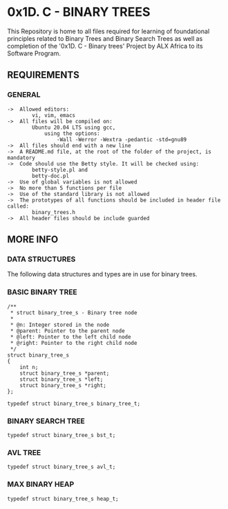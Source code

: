 # 0x1D. C - BINARY TREES

This Repository is home to all files required for learning of foundational principles related to Binary Trees and Binary Search Trees as well as completion of the '0x1D. C - Binary trees' Project by ALX Africa to its Software Program.

## REQUIREMENTS

### GENERAL
	->	Allowed editors:
			vi, vim, emacs
	->	All files will be compiled on:
			Ubuntu 20.04 LTS using gcc,
				using the options:
					-Wall -Werror -Wextra -pedantic -std=gnu89
	->	All files should end with a new line
	->	A README.md file, at the root of the folder of the project, is mandatory
	->	Code should use the Betty style. It will be checked using:
			betty-style.pl and
			betty-doc.pl
	->	Use of global variables is not allowed
	->	No more than 5 functions per file
	->	Use of the standard library is not allowed
	->	The prototypes of all functions should be included in header file called:
			binary_trees.h
	->	All header files should be include guarded

## MORE INFO

### DATA STRUCTURES
The following data structures and types are in use for binary trees.

### BASIC BINARY TREE

	/**
	 * struct binary_tree_s - Binary tree node
	 *
	 * @n: Integer stored in the node
	 * @parent: Pointer to the parent node
	 * @left: Pointer to the left child node
	 * @right: Pointer to the right child node
	 */
	struct binary_tree_s
	{
	    int n;
	    struct binary_tree_s *parent;
	    struct binary_tree_s *left;
	    struct binary_tree_s *right;
	};

	typedef struct binary_tree_s binary_tree_t;
	
### BINARY SEARCH TREE
	typedef struct binary_tree_s bst_t;

### AVL TREE
	typedef struct binary_tree_s avl_t;
### MAX BINARY HEAP
	typedef struct binary_tree_s heap_t;
